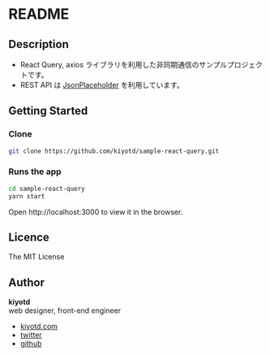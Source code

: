 # README

## Description

- React Query, axios ライブラリを利用した非同期通信のサンプルプロジェクトです。
- REST API は [JsonPlaceholder](https://jsonplaceholder.typicode.com/) を利用しています。

## Getting Started

### Clone

```bash
git clone https://github.com/kiyotd/sample-react-query.git
```

### Runs the app

```bash
cd sample-react-query
yarn start
```

Open http://localhost:3000 to view it in the browser.

## Licence

The MIT License

## Author

**kiyotd**  
web designer, front-end engineer

- [kiyotd.com](https://kiyotd.com/)
- [twitter](https://twitter.com/_kiyotd)
- [github](https://github.com/kiyotd)
